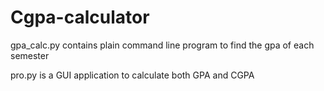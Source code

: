 # Cgpa-calculator


gpa_calc.py contains plain command line program to find the gpa of each semester 



pro.py is a GUI application to calculate both GPA and CGPA 
